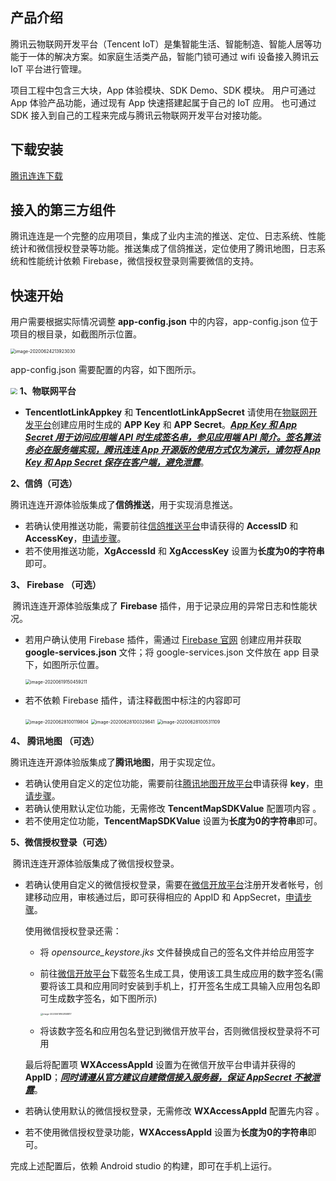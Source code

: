 ## 产品介绍

腾讯云物联网开发平台（Tencent IoT）是集智能生活、智能制造、智能人居等功能于一体的解决方案。如家庭生活类产品，智能门锁可通过 wifi 设备接入腾讯云 IoT 平台进行管理。

项目工程中包含三大块，App 体验模块、SDK Demo、SDK 模块。 用户可通过 App 体验产品功能，通过现有 App 快速搭建起属于自己的 IoT 应用。 也可通过 SDK 接入到自己的工程来完成与腾讯云物联网开发平台对接功能。



## 下载安装

[腾讯连连下载](https://github.com/tencentyun/iot-link-android/wiki/下载安装)



## 接入的第三方组件

腾讯连连是一个完整的应用项目，集成了业内主流的推送、定位、日志系统、性能统计和微信授权登录等功能。推送集成了信鸽推送，定位使用了腾讯地图，日志系统和性能统计依赖 Firebase，微信授权登录则需要微信的支持。



## 快速开始

用户需要根据实际情况调整 **app-config.json** 中的内容，app-config.json 位于项目的根目录，如截图所示位置。

<img src="https://main.qcloudimg.com/raw/9d8f86a5e9bff3a3a2bd639a0c0f32bf.png" alt="image-20200624213923030" style="zoom: 50%;" />

app-config.json 需要配置的内容，如下图所示。

<img src="https://main.qcloudimg.com/raw/9bc4a0d484193daf89e62928a15c5cd2.png" style="zoom:67%;" /> **1、物联网平台**

* **TencentIotLinkAppkey** 和 **TencentIotLinkAppSecret** 请使用在[物联网开发平台](https://cloud.tencent.com/product/iotexplorer)创建应用时生成的 **APP Key** 和 **APP Secret**。<u>***App Key 和 App Secret 用于访问应用端 API 时生成签名串，参见[应用端 API 简介](https://cloud.tencent.com/document/product/1081/40773)。签名算法务必在服务端实现，腾讯连连 App 开源版的使用方式仅为演示，请勿将 App Key 和 App Secret 保存在客户端，避免泄露***</u>。

**2、信鸽（可选）**

  ​	腾讯连连开源体验版集成了**信鸽推送**，用于实现消息推送。

  * 若确认使用推送功能，需要前往[信鸽推送平台](https://cloud.tencent.com/product/tpns?fromSource=gwzcw.2454256.2454256.2454256&utm_medium=cpc&utm_id=gwzcw.2454256.2454256.2454256)申请获得的 **AccessID** 和 **AccessKey**，[申请步骤](https://cloud.tencent.com/product/tpns/getting-started)。
  * 若不使用推送功能，**XgAccessId** 和 **XgAccessKey**  设置为**长度为0的字符串**即可。

**3、 Firebase （可选）**

  ​	腾讯连连开源体验版集成了 **Firebase** 插件，用于记录应用的异常日志和性能状况。

  * 若用户确认使用 Firebase 插件，需通过 [Firebase 官网](https://firebase.google.cn/?hl=zh-cn) 创建应用并获取 **google-services.json** 文件；将 google-services.json 文件放在 app 目录下，如图所示位置。

    <img src="https://main.qcloudimg.com/raw/561020db1f2d17c37399da6158d14b12.png" alt="image-20200619150459211" style="zoom: 50%;" />

  * 若不依赖 Firebase 插件，请注释截图中标注的内容即可

    <img src="https://main.qcloudimg.com/raw/d1e21091c93ad724d21e833263081919.png" alt="image-20200628100119804" style="zoom:50%;" />

    <img src="https://main.qcloudimg.com/raw/e6ce262011f9309c516b7ff27283417f.png" alt="image-20200628100329841" style="zoom:50%;" />

    <img src="https://main.qcloudimg.com/raw/be98955a98abc5562bf45a1aaac127f5.png" alt="image-20200628100531109" style="zoom:50%;" />

**4、 腾讯地图 （可选）**

  ​	腾讯连连开源体验版集成了**腾讯地图**，用于实现定位。

  * 若确认使用自定义的定位功能，需要前往[腾讯地图开放平台](https://lbs.qq.com/)申请获得 **key**，[申请步骤](https://lbs.qq.com/mobile/androidLocationSDK/androidGeoGuide/androidGeoCreat)。
  * 若确认使用默认定位功能，无需修改 **TencentMapSDKValue** 配置项内容 。
  * 若不使用定位功能，**TencentMapSDKValue** 设置为**长度为0的字符串**即可。

**5、微信授权登录（可选）**

  ​    腾讯连连开源体验版集成了微信授权登录。

  * 若确认使用自定义的微信授权登录，需要在[微信开放平台](https://open.weixin.qq.com/)注册开发者帐号，创建移动应用，审核通过后，即可获得相应的 AppID 和 AppSecret，[申请步骤](https://developers.weixin.qq.com/doc/oplatform/Mobile_App/WeChat_Login/Development_Guide.html)。

    使用微信授权登录还需：

    - 将 *opensource_keystore.jks* 文件替换成自己的签名文件并给应用签字

    - 前往[微信开放平台](https://developers.weixin.qq.com/doc/oplatform/Downloads/Android_Resource.html)下载签名生成工具，使用该工具生成应用的数字签名(需要将该工具和应用同时安装到手机上，打开签名生成工具输入应用包名即可生成数字签名，如下图所示)

      <img src="https://main.qcloudimg.com/raw/e5734b5731d77e8b1e271cbd78bb5fcf.png" alt="image-20200619162858817" style="zoom: 25%;" />

    - 将该数字签名和应用包名登记到微信开放平台，否则微信授权登录将不可用

    最后将配置项 **WXAccessAppId** 设置为在微信开放平台申请并获得的 **AppID**；***<u>同时请遵从官方建议自建微信接入服务器，保证 AppSecret 不被泄露</u>***。

  * 若确认使用默认的微信授权登录，无需修改 **WXAccessAppId** 配置先内容 。
  * 若不使用微信授权登录功能，**WXAccessAppId** 设置为**长度为0的字符串**即可。

  

完成上述配置后，依赖 Android studio 的构建，即可在手机上运行。
